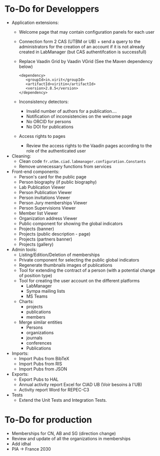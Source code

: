 # To-Do for Developpers

* Application extensions:
  * Welcome page that may contain configuration panels for each user
  * Connection form 2 CAS (UTBM or UB) + send a query to the administrators for the creation of an account if it is not already created in LabManager (but CAS authentifcation is successfull)
  * Replace Vaadin Grid by Vaadin VGrid (See the Maven dependency below)
		
		<dependency>
		   <groupId>in.virit</groupId>
		   <artifactId>viritin</artifactId>
		   <version>2.8.5</version>
		</dependency>
  * Inconsistency detectors:
    * Invalid number of authors for a publication....
	* Notification of inconsistencies on the welcome page
	* No ORCID for persons
	* No DOI for publications
  * Access rights to pages
    * Review the access rights to the Vaadin pages according to the role of the authenticated user
* Cleaning:
  * Clean code `fr.utbm.ciad.labmanager.configuration.Constants`
  * Remove unnecessary functions from services
* Front-end components:
  * Person's card for the public page
  * Person biography (if public biography)
  * Lab Publication Viewer
  * Person Publication Viewer
  * Person invitations Viewer
  * Person Jury memberships Viewer
  * Person Supervisions Viewer
  * Member list Viewer
  * Organization address Viewer
  * Public component for showing the global indicators
  * Projects (banner)
  * Projects (public description - page)
  * Projects (partners banner)
  * Projects (gallery)
* Admin tools:
  * Listing/Edition/Deletion of memberships
  * Private component for selecting the public global indicators
  * Regenerate thumbnails images of publications
  * Tool for extending the contract of a person (with a potential change of position type)
  * Tool for creating the user account on the different platforms
	* LabManager
	* Sympa mailing lists
	* MS Teams
  * Charts:
	* projects
	* publications
	* members
  * Merge similar entities
	* Persons
	* organizations
	* journals
	* conferences
	* Publications
* Imports:
  * Import Pubs from BibTeX
  * Import Pubs from RIS
  * Import Pubs from JSON
* Exports:
  * Export Pubs to HAL
  * Annual activity report Excel for CIAD UB (Voir besoins à l'UB)
  * Activity report Word for REPEC-C3
* Tests
  * Extend the Unit Tests and Integration Tests.

# To-Do for production

* Memberships for CN, AB and SG (direction change)
* Review and update of all the organizations in memberships
* Add idhal
* PIA -> France 2030

